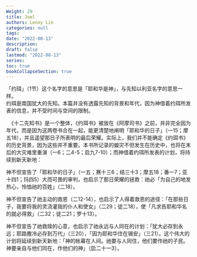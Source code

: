 ```yaml
---
Weight: 29
title: Joel
authors: Lenny Lin
categories: null
tags: 
date: "2022-08-13"
description: 
draft: false
lastmod: "2022-08-13"
series:
toc: true
bookCollapseSection: true
---
```




「约珥」（1节）这个名字的意思是「耶和华是神」，与先知以利亚名字的意思一样。  
约珥是南国犹大的先知。本篇并没有透露先知的背景和年代，因为神借着约珥所发表的信息，并不受时间与空间的限制。


　《十二先知书》是一个整体，《约珥书》被放在《阿摩司书》之前，并非完全因为年代，而是因为这两卷书合在一起，能更清楚地阐明「耶和华的日子」（一15；摩五18），并且遥望那日子所表明的最后荣耀。实际上，我们并不能确定《约珥书》的历史背景，因为这些并不重要。本书所记录的蝗灾不但发生在历史中，也将在末后的大灾难里重演（一6；二4-5；启九7-10）；而神借着约珥所发表的计划，将持续到新天新地：  

神不但宣告了「耶和华的日子」（一五；赛十三6；结三十3；摩五18；番一7；亚十四1；玛四5）大而可畏的审判，也启示了那日荣耀的拯救：祂必「为自己的地发热心，怜恤祂的百姓」（二18）。  

神不但宣告了祂主动的救恩（二12-14），也启示了人得着救恩的途径：「在那些日子，我要将我的灵浇灌我的仆人和使女」（二29；徒二18），使「凡求告耶和华名的就必得救」（二32；徒二21；罗十13）。  

神不但宣告了祂救赎的心意，也启示了祂永远与人同在的计划：「犹大必存到永远；耶路撒冷必存到万代」（三20），「因为耶和华住在锡安」（三21）。这个伟大的计划将延续到新天新地：「神的帐幕在人间。祂要与人同住，他们要作祂的子民。神要亲自与他们同在，作他们的神」（启二十一3）。  
